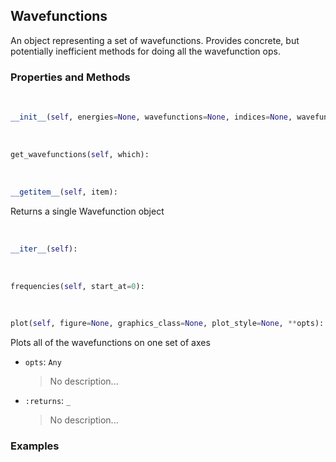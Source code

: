 ## <a id="Psience.Wavefun.Wavefunctions.Wavefunctions">Wavefunctions</a>
An object representing a set of wavefunctions.
    Provides concrete, but potentially inefficient methods for doing all the wavefunction ops.

### Properties and Methods
<a id="Psience.Wavefun.Wavefunctions.Wavefunctions.__init__">&nbsp;</a>
```python
__init__(self, energies=None, wavefunctions=None, indices=None, wavefunction_class=None, **opts): 
```

<a id="Psience.Wavefun.Wavefunctions.Wavefunctions.get_wavefunctions">&nbsp;</a>
```python
get_wavefunctions(self, which): 
```

<a id="Psience.Wavefun.Wavefunctions.Wavefunctions.__getitem__">&nbsp;</a>
```python
__getitem__(self, item): 
```
Returns a single Wavefunction object

<a id="Psience.Wavefun.Wavefunctions.Wavefunctions.__iter__">&nbsp;</a>
```python
__iter__(self): 
```

<a id="Psience.Wavefun.Wavefunctions.Wavefunctions.frequencies">&nbsp;</a>
```python
frequencies(self, start_at=0): 
```

<a id="Psience.Wavefun.Wavefunctions.Wavefunctions.plot">&nbsp;</a>
```python
plot(self, figure=None, graphics_class=None, plot_style=None, **opts): 
```
Plots all of the wavefunctions on one set of axes
- `opts`: `Any`
    >No description...
- `:returns`: `_`
    >No description...

### Examples

